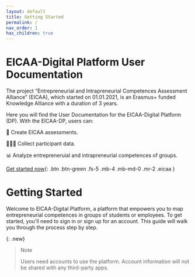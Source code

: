```yaml
---
layout: default
title: Getting Started
permalink: /
nav_order: 1
has_children: true
---
```



# EICAA-Digital Platform User Documentation

The project “Entrepreneurial and Intrapreneurial Competences Assessment Alliance” (EICAA), which started on 01.01.2021, is an Erasmus+ funded Knowledge Alliance with a duration of 3 years.

Here you will find the User Documentation for the EICAA-Digital Platform (DP). With the EICAA-DP, users can:

📝 Create EICAA assessments.

👨🏻‍💻 Collect participant data.

📊 Analyze entrepreneruial and intrapreneurial competences of groups.

[Get started now](https://platform.eicaa.eu){: .btn .btn-green .fs-5 .mb-4 .mb-md-0 .mr-2 .eicaa }

# Getting Started

Welcome to EICAA-Digital Platform, a platform that empowers you to map entrepreneurial competences in groups of students or employees. To get started, you'll need to sign in or sign up for an account. This guide will walk you through the process step by step.

{: .new}
> Note
>
> Users need accounts to use the platform. Account information will not be shared with any third-party apps.
